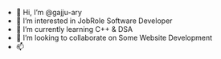 - 👋 Hi, I’m @gajju-ary
- 👀 I’m interested in JobRole Software Developer
- 🌱 I’m currently learning C++ & DSA
- 💞️ I’m looking to collaborate on Some Website Development
- 📫 

<!---
gajju-ary/gajju-ary is a ✨ special ✨ repository because its `README.md` (this file) appears on your GitHub profile.
You can click the Preview link to take a look at your changes.
--->
